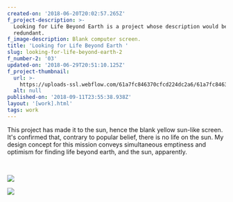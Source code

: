 ```yaml
---
created-on: '2018-06-20T20:02:57.265Z'
f_project-description: >-
  Looking for Life Beyond Earth is a project whose description would be wholly
  redundant. 
f_image-description: Blank computer screen.
title: 'Looking for Life Beyond Earth '
slug: looking-for-life-beyond-earth-2
f_number-2: '03'
updated-on: '2018-06-29T20:51:10.125Z'
f_project-thumbnail:
  url: >-
    https://uploads-ssl.webflow.com/61a7fc846370cfcd224dc2a6/61a7fc846370cfe1af4dc2b2_Sinder3.png
  alt: null
published-on: '2018-09-11T23:55:38.938Z'
layout: '[work].html'
tags: work
---
```


This project has made it to the sun, hence the blank yellow sun-like screen. It's confirmed that, contrary to popular belief, there is no life on the sun. My design concept for this mission conveys simultaneous emptiness and optimism for finding life beyond earth, and the sun, apparently.

‍

![](https://uploads-ssl.webflow.com/61a7fc846370cfcd224dc2a6/61a7fc846370cfe1af4dc2b2_Sinder3.png)

![](https://uploads-ssl.webflow.com/61a7fc846370cfcd224dc2a6/61a7fc846370cf6b9c4dc2b1_iGotchu%20_blankhand.jpeg)
